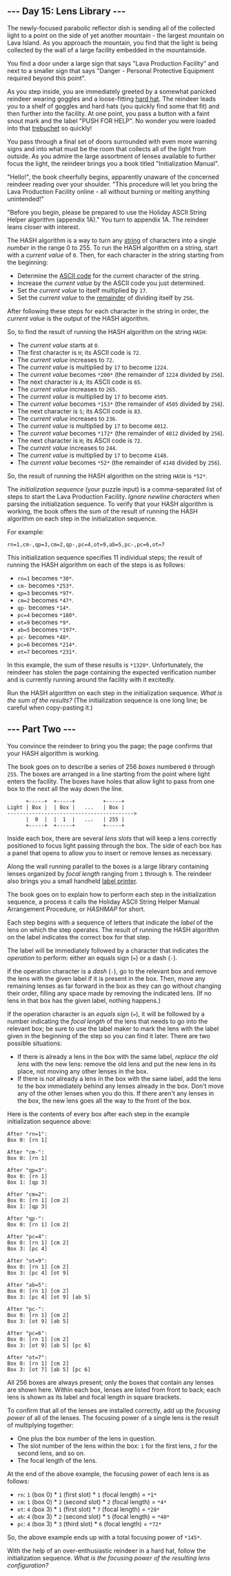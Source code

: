 ## --- Day 15: Lens Library ---

The newly-focused parabolic reflector dish is sending all of the collected light
to a point on the side of yet another mountain - the largest mountain on Lava
Island. As you approach the mountain, you find that the light is being collected
by the wall of a large facility embedded in the mountainside.

You find a door under a large sign that says "Lava Production Facility" and next
to a smaller sign that says "Danger - Personal Protective Equipment required
beyond this point".

As you step inside, you are immediately greeted by a somewhat panicked reindeer
wearing goggles and a loose-fitting [hard hat][1]. The reindeer leads you to a
shelf of goggles and hard hats (you quickly find some that fit) and then further
into the facility. At one point, you pass a button with a faint snout mark and
the label "PUSH FOR HELP". No wonder you were loaded into that [trebuchet][2] so
quickly!

You pass through a final set of doors surrounded with even more warning signs
and into what must be the room that collects all of the light from outside. As
you admire the large assortment of lenses available to further focus the light,
the reindeer brings you a book titled "Initialization Manual".

"Hello!", the book cheerfully begins, apparently unaware of the concerned
reindeer reading over your shoulder. "This procedure will let you bring the Lava
Production Facility online - all without burning or melting anything
unintended!"

"Before you begin, please be prepared to use the Holiday ASCII String Helper
algorithm (appendix 1A)." You turn to appendix 1A. The reindeer leans closer
with interest.

The HASH algorithm is a way to turn any [string][3] of characters into a single
*number* in the range 0 to 255. To run the HASH algorithm on a string, start
with a *current value* of `0`. Then, for each character in the string starting
from the beginning:

* Determine the [ASCII code][4] for the current character of the string.
* Increase the *current value* by the ASCII code you just determined.
* Set the *current value* to itself multiplied by `17`.
* Set the *current value* to the [remainder][5] of dividing itself by `256`.

After following these steps for each character in the string in order, the
*current value* is the output of the HASH algorithm.

So, to find the result of running the HASH algorithm on the string `HASH`:

* The *current value* starts at `0`.
* The first character is `H`; its ASCII code is `72`.
* The *current value* increases to `72`.
* The *current value* is multiplied by `17` to become `1224`.
* The *current value* becomes `*200*` (the remainder of `1224` divided by
  `256`).
* The next character is `A`; its ASCII code is `65`.
* The *current value* increases to `265`.
* The *current value* is multiplied by `17` to become `4505`.
* The *current value* becomes `*153*` (the remainder of `4505` divided by
  `256`).
* The next character is `S`; its ASCII code is `83`.
* The *current value* increases to `236`.
* The *current value* is multiplied by `17` to become `4012`.
* The *current value* becomes `*172*` (the remainder of `4012` divided by
  `256`).
* The next character is `H`; its ASCII code is `72`.
* The *current value* increases to `244`.
* The *current value* is multiplied by `17` to become `4148`.
* The *current value* becomes `*52*` (the remainder of `4148` divided by `256`).

So, the result of running the HASH algorithm on the string `HASH` is `*52*`.

The *initialization sequence* (your puzzle input) is a comma-separated list of
steps to start the Lava Production Facility. *Ignore newline characters* when
parsing the initialization sequence. To verify that your HASH algorithm is
working, the book offers the sum of the result of running the HASH algorithm on
each step in the initialization sequence.

For example:

`rn=1,cm-,qp=3,cm=2,qp-,pc=4,ot=9,ab=5,pc-,pc=6,ot=7`

This initialization sequence specifies 11 individual steps; the result of
running the HASH algorithm on each of the steps is as follows:

* `rn=1` becomes `*30*`.
* `cm-` becomes `*253*`.
* `qp=3` becomes `*97*`.
* `cm=2` becomes `*47*`.
* `qp-` becomes `*14*`.
* `pc=4` becomes `*180*`.
* `ot=9` becomes `*9*`.
* `ab=5` becomes `*197*`.
* `pc-` becomes `*48*`.
* `pc=6` becomes `*214*`.
* `ot=7` becomes `*231*`.

In this example, the sum of these results is `*1320*`. Unfortunately, the
reindeer has stolen the page containing the expected verification number and is
currently running around the facility with it excitedly.

Run the HASH algorithm on each step in the initialization sequence. *What is the
sum of the results?* (The initialization sequence is one long line; be careful
when copy-pasting it.)

## --- Part Two ---

You convince the reindeer to bring you the page; the page confirms that your
HASH algorithm is working.

The book goes on to describe a series of 256 *boxes* numbered `0` through `255`.
The boxes are arranged in a line starting from the point where light enters the
facility. The boxes have holes that allow light to pass from one box to the next
all the way down the line.

```
      +-----+  +-----+         +-----+
Light | Box |  | Box |   ...   | Box |
----------------------------------------->
      |  0  |  |  1  |   ...   | 255 |
      +-----+  +-----+         +-----+

```

Inside each box, there are several *lens slots* that will keep a lens correctly
positioned to focus light passing through the box. The side of each box has a
panel that opens to allow you to insert or remove lenses as necessary.

Along the wall running parallel to the boxes is a large library containing
lenses organized by *focal length* ranging from `1` through `9`. The reindeer
also brings you a small handheld [label printer][6].

The book goes on to explain how to perform each step in the initialization
sequence, a process it calls the Holiday ASCII String Helper Manual Arrangement
Procedure, or *HASHMAP* for short.

Each step begins with a sequence of letters that indicate the *label* of the
lens on which the step operates. The result of running the HASH algorithm on the
label indicates the correct box for that step.

The label will be immediately followed by a character that indicates the
*operation* to perform: either an equals sign (`=`) or a dash (`-`).

If the operation character is a *dash* (`-`), go to the relevant box and remove
the lens with the given label if it is present in the box. Then, move any
remaining lenses as far forward in the box as they can go without changing their
order, filling any space made by removing the indicated lens. (If no lens in
that box has the given label, nothing happens.)

If the operation character is an *equals sign* (`=`), it will be followed by a
number indicating the *focal length* of the lens that needs to go into the
relevant box; be sure to use the label maker to mark the lens with the label
given in the beginning of the step so you can find it later. There are two
possible situations:

* If there is already a lens in the box with the same label, *replace the old
  lens* with the new lens: remove the old lens and put the new lens in its
  place, not moving any other lenses in the box.
* If there is *not* already a lens in the box with the same label, add the lens
  to the box immediately behind any lenses already in the box. Don't move any of
  the other lenses when you do this. If there aren't any lenses in the box, the
  new lens goes all the way to the front of the box.

Here is the contents of every box after each step in the example initialization
sequence above:

```
After "rn=1":
Box 0: [rn 1]

After "cm-":
Box 0: [rn 1]

After "qp=3":
Box 0: [rn 1]
Box 1: [qp 3]

After "cm=2":
Box 0: [rn 1] [cm 2]
Box 1: [qp 3]

After "qp-":
Box 0: [rn 1] [cm 2]

After "pc=4":
Box 0: [rn 1] [cm 2]
Box 3: [pc 4]

After "ot=9":
Box 0: [rn 1] [cm 2]
Box 3: [pc 4] [ot 9]

After "ab=5":
Box 0: [rn 1] [cm 2]
Box 3: [pc 4] [ot 9] [ab 5]

After "pc-":
Box 0: [rn 1] [cm 2]
Box 3: [ot 9] [ab 5]

After "pc=6":
Box 0: [rn 1] [cm 2]
Box 3: [ot 9] [ab 5] [pc 6]

After "ot=7":
Box 0: [rn 1] [cm 2]
Box 3: [ot 7] [ab 5] [pc 6]

```

All 256 boxes are always present; only the boxes that contain any lenses are
shown here. Within each box, lenses are listed from front to back; each lens is
shown as its label and focal length in square brackets.

To confirm that all of the lenses are installed correctly, add up the *focusing
power* of all of the lenses. The focusing power of a single lens is the result
of multiplying together:

* One plus the box number of the lens in question.
* The slot number of the lens within the box: `1` for the first lens, `2` for
  the second lens, and so on.
* The focal length of the lens.

At the end of the above example, the focusing power of each lens is as follows:

* `rn`: `1` (box 0) * `1` (first slot) * `1` (focal length) = `*1*`
* `cm`: `1` (box 0) * `2` (second slot) * `2` (focal length) = `*4*`
* `ot`: `4` (box 3) * `1` (first slot) * `7` (focal length) = `*28*`
* `ab`: `4` (box 3) * `2` (second slot) * `5` (focal length) = `*40*`
* `pc`: `4` (box 3) * `3` (third slot) * `6` (focal length) = `*72*`

So, the above example ends up with a total focusing power of `*145*`.

With the help of an over-enthusiastic reindeer in a hard hat, follow the
initialization sequence. *What is the focusing power of the resulting lens
configuration?*

[1]: https://en.wikipedia.org/wiki/Hard_hat
[2]: 1
[3]: https://en.wikipedia.org/wiki/String_(computer_science)
[4]: https://en.wikipedia.org/wiki/ASCII#Printable_characters
[5]: https://en.wikipedia.org/wiki/Modulo
[6]: https://en.wikipedia.org/wiki/Label_printer
